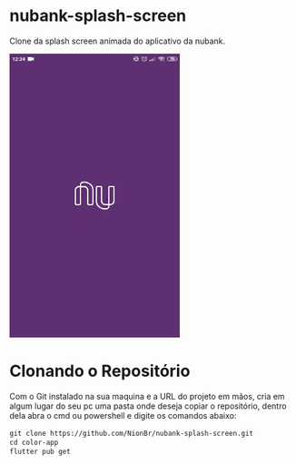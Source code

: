 # nubank-splash-screen
 Clone da splash screen animada do aplicativo da nubank.

<img src="/assets/gifs/GIF-201013_124225.gif" width="300" height="500"/>

# Clonando o Repositório

Com o Git instalado na sua maquina e a URL do projeto em mãos, cria em algum lugar do seu pc uma pasta onde deseja copiar o repositório, dentro dela abra o cmd ou powershell e digite os comandos abaixo:

```
git clone https://github.com/NionBr/nubank-splash-screen.git
cd color-app
flutter pub get
```
